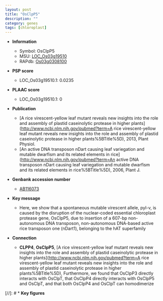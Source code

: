 ```yaml
---
layout: post
title: "OsClpP5"
description: ""
category: genes
tags: [chloroplast]
---
```


* **Information**  
    + Symbol: OsClpP5  
    + MSU: [LOC_Os03g19510](http://rice.plantbiology.msu.edu/cgi-bin/ORF_infopage.cgi?orf=LOC_Os03g19510)  
    + RAPdb: [Os03g0308100](http://rapdb.dna.affrc.go.jp/viewer/gbrowse_details/irgsp1?name=Os03g0308100)  

* **PSP score**  
    + LOC_Os03g19510.1: 0.0235 

* **PLAAC score**  
    + LOC_Os03g19510.1: 0 

* **Publication**  
    + [A rice virescent-yellow leaf mutant reveals new insights into the role and assembly of plastid caseinolytic protease in higher plants](http://www.ncbi.nlm.nih.gov/pubmed?term=A rice virescent-yellow leaf mutant reveals new insights into the role and assembly of plastid caseinolytic protease in higher plants%5BTitle%5D), 2013, Plant Physiol.
    + [An active DNA transposon nDart causing leaf variegation and mutable dwarfism and its related elements in rice](http://www.ncbi.nlm.nih.gov/pubmed?term=An active DNA transposon nDart causing leaf variegation and mutable dwarfism and its related elements in rice%5BTitle%5D), 2006, Plant J.

* **Genbank accession number**  
    + [AB116073](http://www.ncbi.nlm.nih.gov/nuccore/AB116073)

* **Key message**  
    + Here, we show that a spontaneous mutable virescent allele, pyl-v, is caused by the disruption of the nuclear-coded essential chloroplast protease gene, OsClpP5, due to insertion of a 607-bp non-autonomous DNA transposon, non-autonomous DNA-based active rice transposon one (nDart1), belonging to the hAT superfamily

* **Connection**  
    + __CLPP4__, __OsClpP5__, [A rice virescent-yellow leaf mutant reveals new insights into the role and assembly of plastid caseinolytic protease in higher plants](http://www.ncbi.nlm.nih.gov/pubmed?term=A rice virescent-yellow leaf mutant reveals new insights into the role and assembly of plastid caseinolytic protease in higher plants%5BTitle%5D), Furthermore, we found that OsClpP3 directly interacts with OsClpT, that OsClpP4 directly interacts with OsClpP5 and OsClpT, and that both OsClpP4 and OsClpT can homodimerize

[//]: # * **Key figures**  


